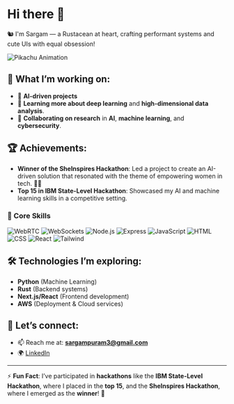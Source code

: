# Hi there 👋

🐿️ I'm Sargam — a Rustacean at heart, crafting performant systems and cute UIs with equal obsession!

![Pikachu Animation](https://media4.giphy.com/media/v1.Y2lkPTc5MGI3NjExMGxkdDFpamlmYXlnc214ejBrZXF2MW9jMmw0aTZudzdnb3lrb3J5MiZlcD12MV9pbnRlcm5hbF9naWZfYnlfaWQmY3Q9Zw/5lAtcHWPAYFdS/giphy.gif)

## 🚀 What I’m working on:

- 🔭 **AI-driven projects**
- 🌱 **Learning more about deep learning** and **high-dimensional data analysis**.
- 👯 **Collaborating on research** in **AI**, **machine learning**, and **cybersecurity**.

## 🏆 Achievements:
- **Winner of the SheInspires Hackathon**: Led a project to create an AI-driven solution that resonated with the theme of empowering women in tech. 💪✨
- **Top 15 in IBM State-Level Hackathon**: Showcased my AI and machine learning skills in a competitive setting.

### 🧠 Core Skills
![WebRTC](https://img.shields.io/badge/-WebRTC-333333?style=flat&logo=webrtc)
![WebSockets](https://img.shields.io/badge/-WebSockets-2C9AB7?style=flat&logo=socket.io&logoColor=white)
![Node.js](https://img.shields.io/badge/-Node.js-339933?style=flat&logo=node.js&logoColor=white)
![Express](https://img.shields.io/badge/-Express-000000?style=flat&logo=express&logoColor=white)
![JavaScript](https://img.shields.io/badge/-JavaScript-F7DF1E?style=flat&logo=javascript&logoColor=black)
![HTML](https://img.shields.io/badge/-HTML5-E34F26?style=flat&logo=html5&logoColor=white)
![CSS](https://img.shields.io/badge/-CSS3-1572B6?style=flat&logo=css3)
![React](https://img.shields.io/badge/-React-61DAFB?style=flat&logo=react&logoColor=black)
![Tailwind](https://img.shields.io/badge/-TailwindCSS-38B2AC?style=flat&logo=tailwind-css)


## 🛠️ Technologies I’m exploring:
- **Python** (Machine Learning)
- **Rust** (Backend systems)
- **Next.js/React** (Frontend development)
- **AWS** (Deployment & Cloud services)

## 💬 Let’s connect:
- 📫 Reach me at: **sargampuram3@gmail.com**
- 🌍 [LinkedIn](https://www.linkedin.com/in/sargam-puram-188806257/)

---

⚡ **Fun Fact**: I’ve participated in **hackathons** like the **IBM State-Level Hackathon**, where I placed in the **top 15**, and the **SheInspires Hackathon**, where I emerged as the **winner**! 🚀
